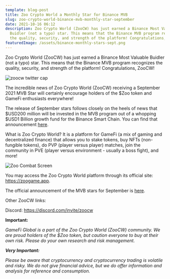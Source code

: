 ```yaml
---
template: blog-post
title: Zoo Crypto World a Monthly Star for Binance MVB
slug: zoo-crypto-world-binance-mvb-monthly-star-september
date: 2021-10-16 06:12
description: Zoo Crypto World (ZooCW) has just earned a Binance Most Valuable
  Buidler (not a typo) star. This means that the Binance MVB program recognizes
  the quality, security, and strength of the platform! Congratulations, ZooCW!
featuredImage: /assets/binance-monthly-stars-sept.png
---
```

Zoo Crypto World (ZooCW) has just earned a Binance Most Valuable Buidler (not a typo) star. This means that the Binance MVB program recognizes the quality, security, and strength of the platform! Congratulations, ZooCW!

![zoocw twitter cap](/assets/zoocw.png "Follow ZooCW on Twitter: @zoogamepro")

The incredible news of Zoo Crypto World (ZooCW) receiving a September 2021 MVB Star will certainly encourage holders of the $Zoo token and GameFi enthusiasts everywhere! 

The release of September stars follows closely on the heels of news that $USD200 million will be invested in the MVB program out of a whopping $USD1 Billion growth fund for the Binance Smart Chain. You can find that announcement [here](https://www.binance.org/en/blog/binance-launches-one-billion-binance-smart-chain-fund-to-reach-one-billion-crypto-users/).

What is Zoo Crypto World? It is a platform for GameFi (a mix of gaming and decentralized finance) that allows you to stake tokens, buy NFTs (non-fungible tokens), do PVP (player versus player) matches, join the community in PVE (player versus environment - usually a boss fight), and more!

![Zoo Combat Screen](/assets/combatscreenzoo.png "The Combat Screen of ZooCW Player Versus Environment")

You may access the Zoo Crypto World platform through its official site: <https://zoogame.app>.

The official announcement of the MVB stars for September is [here](https://www.binance.org/en/blog/mvbiii-september-monthly-stars/).

Other ZooCW links:

Discord: <https://discord.com/invite/zoocw>

**Important:** 

*GameFi Global is a part of the Zoo Crypto World (ZooCW) community. We are proud holders of the $Zoo token, but caution everyone to buy at their own risk. Please do your own research and risk management.*

***Very Important:***

*Please be aware that cryptocurrency and cryptocurrency trading is volatile and risky. We do not give financial advice, but we do offer information and analysis for reference and consumption.*